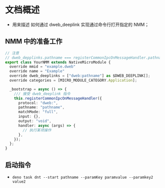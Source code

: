 # 文档概述

- 用来描述 如何通过 dweb_deeplink 实现通过命令行打开指定的 NMM；

## NMM 中的准备工作

```ts
// 注意
// dweb_depplinks.pathname === registerCommonIpcOnMessageHandler.pathname
export class YourNMM extends NativeMicroModule {
  override mmid = "example.dweb"
  override name = "Example"
  override dweb_deeplinks = ["dweb:pathname"] as $DWEB_DEEPLINK[];
  override categories = [MICRO_MODULE_CATEGORY.Application];

  _bootstrap = async () => {
    /// 接受 dweb_deeplink 指令
    this.registerCommonIpcOnMessageHandler({
      protocol: "dweb:",
      pathname: "pathname",
      matchMode: "full",
      input: {},
      output: "void",
      handler: async (args) => {
        // 执行某项操作
      },
    });
  };
}
```

## 启动指令

<!-- pathname === dweb_deeplink.pathname -->

- `deno task dnt --start pathname --paramKey paramvalue --paramkey2 value2`
